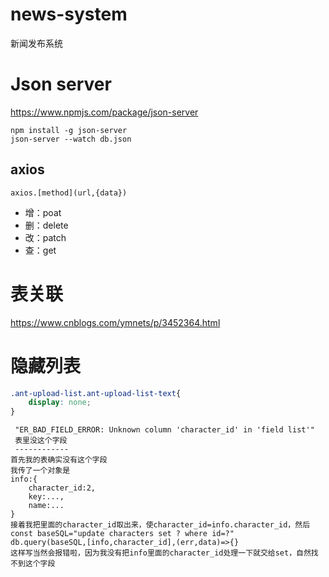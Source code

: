 # news-system
新闻发布系统

# Json server
https://www.npmjs.com/package/json-server
```
npm install -g json-server
json-server --watch db.json
```
## axios
```
axios.[method](url,{data})
```
- 增：poat
- 删：delete
- 改：patch
- 查：get

# 表关联
https://www.cnblogs.com/ymnets/p/3452364.html


# 隐藏列表
```css
.ant-upload-list.ant-upload-list-text{
    display: none;
}
```

```
 "ER_BAD_FIELD_ERROR: Unknown column 'character_id' in 'field list'"
 表里没这个字段
 ------------
首先我的表确实没有这个字段
我传了一个对象是
info:{
    character_id:2,
    key:...,
    name:...
}
接着我把里面的character_id取出来，使character_id=info.character_id，然后
const baseSQL="update characters set ? where id=?"
db.query(baseSQL,[info,character_id],(err,data)=>{}
这样写当然会报错啦，因为我没有把info里面的character_id处理一下就交给set，自然找不到这个字段

 
```